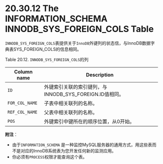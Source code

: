 # 20.30.12 The INFORMATION_SCHEMA INNODB_SYS_FOREIGN_COLS Table

`INNODB_SYS_FOREIGN_COLS`表提供关于`InnoDB`外键列的状态信，与InnoDB数据字典表SYS_FOREIGN_COLS的信息相同。

Table 20.12. `INNODB_SYS_FOREIGN_COLS`的列

<table>
<thead>
<tr>
	<th scope="col">Column name</th>
	<th scope="col">Description</th>
</tr>
</thead>

<tbody>
<tr>
	<td scope="row"><code class="literal">ID</code></td>
	<td>外键索引关联的索引键列，与INNODB_SYS_FOREIGN.ID值相同。</td>
</tr>

<tr>
	<td scope="row"><code class="literal">FOR_COL_NAME</code></td>
	<td>子表中相关联列的名称。</td>
</tr>

<tr>
	<td scope="row"><code class="literal">REF_COL_NAME</code></td>
	<td>父表中相关联列的名称。</td>
</tr>

<tr>
	<td scope="row"><code class="literal">POS</code></td>
	<td>外键索引中键所在的顺序位置，从0开始。</td>
</tr>
</tbody>
</table>

**附注**：

- 由于`INFORMATION_SCHEMA` 是一种监控MySQL服务器的通用方式，用这些表而不是对应的InnoDB系统表为您开发任何新的监测应用。
- 你必须有`PROCESS`权限才能查询这个表。